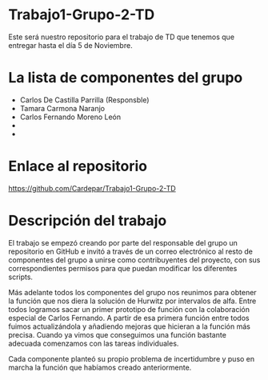 
# Trabajo1-Grupo-2-TD

Este será nuestro repositorio para el trabajo de TD que tenemos que entregar hasta el día 5 de Noviembre.


# La lista de componentes del grupo

- Carlos De Castilla Parrilla (Responsble)
- Tamara Carmona Naranjo
- Carlos Fernando Moreno León
-
-


# Enlace al repositorio

https://github.com/Cardepar/Trabajo1-Grupo-2-TD


# Descripción del trabajo

El trabajo se empezó creando por parte del responsable del grupo un repositorio
en GitHub e invitó a través de un correo electrónico al resto de componentes
del grupo a unirse como contribuyentes del proyecto, con sus correspondientes
permisos para que puedan modificar los diferentes scripts.

Más adelante todos los componentes del grupo nos reunimos para obtener
la función que nos diera la solución de Hurwitz por intervalos de alfa.
Entre todos logramos sacar un primer prototipo de función con la colaboración
especial de Carlos Fernando. A partir de esa primera función entre todos fuimos
actualizándola y añadiendo mejoras que hicieran a la función más precisa.
Cuando ya vimos que conseguimos una función bastante adecuada comenzamos
con las tareas individuales.

Cada componente planteó su propio problema de incertidumbre y puso en marcha
la función que habíamos creado anteriormente.